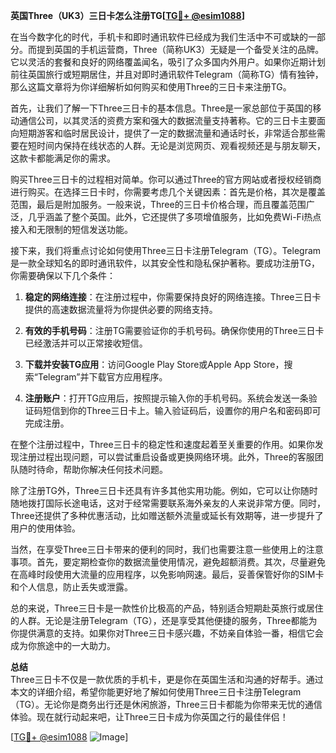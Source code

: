 **英国Three（UK3）三日卡怎么注册TG[[TG💪+ @esim1088](https://t.me/s/esim1088)]**

在当今数字化的时代，手机卡和即时通讯软件已经成为我们生活中不可或缺的一部分。而提到英国的手机运营商，Three（简称UK3）无疑是一个备受关注的品牌。它以灵活的套餐和良好的网络覆盖闻名，吸引了众多国内外用户。如果你近期计划前往英国旅行或短期居住，并且对即时通讯软件Telegram（简称TG）情有独钟，那么这篇文章将为你详细解析如何购买和使用Three的三日卡来注册TG。

首先，让我们了解一下Three三日卡的基本信息。Three是一家总部位于英国的移动通信公司，以其灵活的资费方案和强大的数据流量支持著称。它的三日卡主要面向短期游客和临时居民设计，提供了一定的数据流量和通话时长，非常适合那些需要在短时间内保持在线状态的人群。无论是浏览网页、观看视频还是与朋友聊天，这款卡都能满足你的需求。

购买Three三日卡的过程相对简单。你可以通过Three的官方网站或者授权经销商进行购买。在选择三日卡时，你需要考虑几个关键因素：首先是价格，其次是覆盖范围，最后是附加服务。一般来说，Three的三日卡价格合理，而且覆盖范围广泛，几乎涵盖了整个英国。此外，它还提供了多项增值服务，比如免费Wi-Fi热点接入和无限制的短信发送功能。

接下来，我们将重点讨论如何使用Three三日卡注册Telegram（TG）。Telegram是一款全球知名的即时通讯软件，以其安全性和隐私保护著称。要成功注册TG，你需要确保以下几个条件：

1. **稳定的网络连接**：在注册过程中，你需要保持良好的网络连接。Three三日卡提供的高速数据流量将为你提供必要的网络支持。
   
2. **有效的手机号码**：注册TG需要验证你的手机号码。确保你使用的Three三日卡已经激活并可以正常接收短信。

3. **下载并安装TG应用**：访问Google Play Store或Apple App Store，搜索“Telegram”并下载官方应用程序。

4. **注册账户**：打开TG应用后，按照提示输入你的手机号码。系统会发送一条验证码短信到你的Three三日卡上。输入验证码后，设置你的用户名和密码即可完成注册。

在整个注册过程中，Three三日卡的稳定性和速度起着至关重要的作用。如果你发现注册过程出现问题，可以尝试重启设备或更换网络环境。此外，Three的客服团队随时待命，帮助你解决任何技术问题。

除了注册TG外，Three三日卡还具有许多其他实用功能。例如，它可以让你随时随地拨打国际长途电话，这对于经常需要联系海外亲友的人来说非常方便。同时，Three还提供了多种优惠活动，比如赠送额外流量或延长有效期等，进一步提升了用户的使用体验。

当然，在享受Three三日卡带来的便利的同时，我们也需要注意一些使用上的注意事项。首先，要定期检查你的数据流量使用情况，避免超额消费。其次，尽量避免在高峰时段使用大流量的应用程序，以免影响网速。最后，妥善保管好你的SIM卡和个人信息，防止丢失或泄露。

总的来说，Three三日卡是一款性价比极高的产品，特别适合短期赴英旅行或居住的人群。无论是注册Telegram（TG），还是享受其他便捷的服务，Three都能为你提供满意的支持。如果你对Three三日卡感兴趣，不妨亲自体验一番，相信它会成为你旅途中的一大助力。

**总结**  
Three三日卡不仅是一款优质的手机卡，更是你在英国生活和沟通的好帮手。通过本文的详细介绍，希望你能更好地了解如何使用Three三日卡注册Telegram（TG）。无论你是商务出行还是休闲旅游，Three三日卡都能为你带来无忧的通信体验。现在就行动起来吧，让Three三日卡成为你英国之行的最佳伴侣！

[[TG💪+ @esim1088](https://t.me/s/esim1088) ![Image](https://i.postimg.cc/4NQfJmqS/Snipaste-2025-05-13-00-14-12.png)]